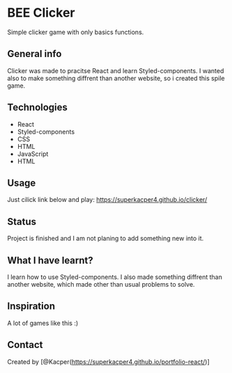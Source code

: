 # BEE Clicker
Simple clicker game with only basics functions.

## General info
Clicker was made to pracitse React and learn Styled-components. I wanted also to make something diffrent than another website, so i created this spile game.

## Technologies
* React
* Styled-components
* CSS
* HTML
* JavaScript
* HTML

## Usage
Just cilick link below and play: 
https://superkacper4.github.io/clicker/

## Status
Project is finished and I am not planing to add something new into it.

## What I have learnt?
I learn how to use Styled-components. I also made something diffrent than another website, which made other than usual problems to solve.

## Inspiration
A lot of games like this :)

## Contact
Created by [@Kacper(https://superkacper4.github.io/portfolio-react/)]
